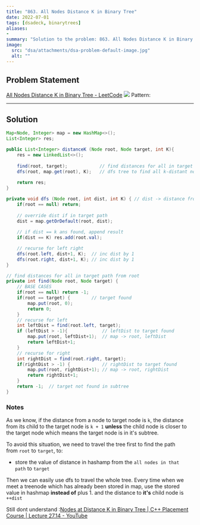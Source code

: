 ```yaml
---
title: "863. All Nodes Distance K in Binary Tree"
date: 2022-07-01
tags: [dsadeck, binarytrees]
aliases:
- 
summary: "Solution to the problem: 863. All Nodes Distance K in Binary Tree"
image:
  src: "dsa/attachments/dsa-problem-default-image.jpg"
  alt: ""
---
```


## Problem Statement
[All Nodes Distance K in Binary Tree - LeetCode](https://leetcode.com/problems/all-nodes-distance-k-in-binary-tree/)
![](https://i.imgur.com/aHAbCfU.jpg)
Pattern: 

---

## Solution
``` java
Map<Node, Integer> map = new HashMap<>();
List<Integer> res;

public List<Integer> distanceK (Node root, Node target, int K){
	res = new LinkedList<>();
	
	find(root, target);            // find distances for all in target path
	dfs(root, map.get(root), K);   // dfs tree to find all k-distant nodes to target
	
	return res;
}

private void dfs (Node root, int dist, int K) { // dist -> distance from Target
	if(root == null) return;
	
	// override dist if in target path
	dist = map.getOrDefault(root, dist);
	
	// if dist == k ans found, append result
	if(dist == K) res.add(root.val);

	// recurse for left right
	dfs(root.left, dist+1, K);  // inc dist by 1
	dfs(root.right, dist+1, K); // inc dist by 1
}

// find distances for all in target path from root
private int find(Node root, Node target) {
	// BASE CASES
	if(root == null) return -1;
	if(root == target) {        // target found
		map.put(root, 0);
		return 0;
	}
	// recurse for left
	int leftDist = find(root.left, target);
	if (leftDist > -1){             // leftDist to target found
		map.put(root, leftDist+1);  // map -> root, leftDist
		return leftDist+1;
	}
	// recurse for right
	int rightDist = find(root.right, target);
	if(rightDist > -1) {            // rightDist to target found
		map.put(root, rightDist+1); // map -> root, rightDist
		return rightDist+1;
	}
	return -1;  // target not found in subtree
}
```

### Notes
As we know, if the distance from a node to target node is `k`, the distance from its child to the target node is `k + 1` **unless** the child node is closer to the target node which means the target node is in it's subtree.

To avoid this situation, we need to travel the tree first to find the path from `root` to `target`, to:

-   store the value of distance in hashamp from the `all nodes in that path` to `target`

Then we can easily use dfs to travel the whole tree. Every time when we meet a treenode which has already been stored in map, use the stored value in hashmap **instead of** plus 1. and the distance to **it's** child node is `++dist`


Still dont understand :[Nodes at Distance K in Binary Tree | C++ Placement Course | Lecture 27.14 - YouTube](https://www.youtube.com/watch?v=f-oTsCUCiXk)
